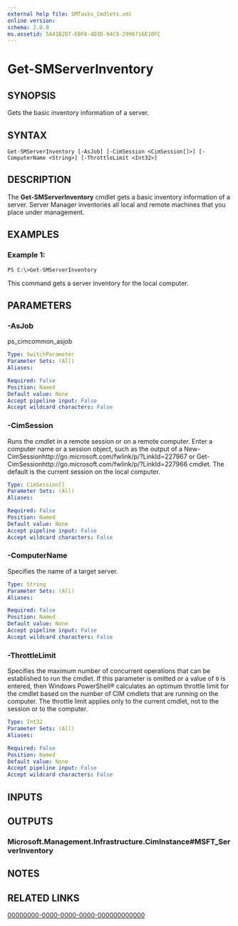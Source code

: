 ```yaml
---
external help file: SMTasks_Cmdlets.xml
online version: 
schema: 2.0.0
ms.assetid: 5A41B2D7-EBF8-4D3D-94C8-2996716E10FC
---
```


# Get-SMServerInventory

## SYNOPSIS
Gets the basic inventory information of a server.

## SYNTAX

```
Get-SMServerInventory [-AsJob] [-CimSession <CimSession[]>] [-ComputerName <String>] [-ThrottleLimit <Int32>]
```

## DESCRIPTION
The **Get-SMServerInventory** cmdlet gets a basic inventory information of a server.
Server Manager inventories all local and remote machines that you place under management.

## EXAMPLES

### Example 1:
```
PS C:\>Get-SMServerInventory
```

This command gets a server inventory for the local computer.

## PARAMETERS

### -AsJob
ps_cimcommon_asjob

```yaml
Type: SwitchParameter
Parameter Sets: (All)
Aliases: 

Required: False
Position: Named
Default value: None
Accept pipeline input: False
Accept wildcard characters: False
```

### -CimSession
Runs the cmdlet in a remote session or on a remote computer.
Enter a computer name or a session object, such as the output of a New-CimSessionhttp://go.microsoft.com/fwlink/p/?LinkId=227967 or Get-CimSessionhttp://go.microsoft.com/fwlink/p/?LinkId=227966 cmdlet.
The default is the current session on the local computer.

```yaml
Type: CimSession[]
Parameter Sets: (All)
Aliases: 

Required: False
Position: Named
Default value: None
Accept pipeline input: False
Accept wildcard characters: False
```

### -ComputerName
Specifies the name of a target server.

```yaml
Type: String
Parameter Sets: (All)
Aliases: 

Required: False
Position: Named
Default value: None
Accept pipeline input: False
Accept wildcard characters: False
```

### -ThrottleLimit
Specifies the maximum number of concurrent operations that can be established to run the cmdlet.
If this parameter is omitted or a value of `0` is entered, then Windows PowerShell® calculates an optimum throttle limit for the cmdlet based on the number of CIM cmdlets that are running on the computer.
The throttle limit applies only to the current cmdlet, not to the session or to the computer.

```yaml
Type: Int32
Parameter Sets: (All)
Aliases: 

Required: False
Position: Named
Default value: None
Accept pipeline input: False
Accept wildcard characters: False
```

## INPUTS

## OUTPUTS

### Microsoft.Management.Infrastructure.CimInstance#MSFT_ServerInventory

## NOTES

## RELATED LINKS

[00000000-0000-0000-0000-000000000000](00000000-0000-0000-0000-000000000000)


